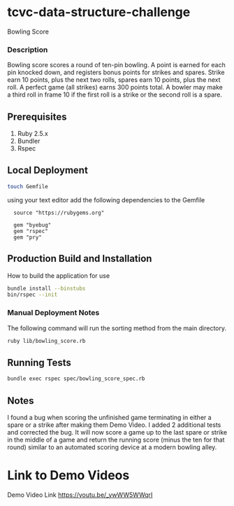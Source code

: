 # tcvc-data-structure-challenge

Bowling Score

### Description
Bowling score scores a round of ten-pin bowling. A point is earned for
each pin knocked down, and registers bonus points for strikes and spares.
Strike earn 10 points, plus the next two rolls, spares earn 10 points, plus
the next roll. A perfect game (all strikes) earns 300 points total. A bowler
may make a third roll in frame 10 if the first roll is a strike or the second
roll is a spare.

## Prerequisites

1. Ruby 2.5.x
2. Bundler
3. Rspec

## Local Deployment

```bash
touch Gemfile
```

using your text editor add the following dependencies to the Gemfile

```
  source "https://rubygems.org"

  gem "byebug"
  gem "rspec"
  gem "pry"
```

## Production Build and Installation

How to build the application for use

```bash
bundle install --binstubs
bin/rspec --init
```

### Manual Deployment Notes
The following command will run the sorting method from the main
directory.

```bash
ruby lib/bowling_score.rb
```


## Running Tests

```bash
bundle exec rspec spec/bowling_score_spec.rb
```

## Notes

I found a bug when scoring the unfinished game terminating in either a spare
or a strike after making them Demo Video. I added 2 additional tests and corrected 
the bug. It will now score a game up to the last spare or strike in the middle of 
a game and return the running score (minus the ten for that round) similar to an 
automated scoring device at a modern bowling alley.

# Link to Demo Videos

Demo Video Link
https://youtu.be/_ywWW5WWqrI
